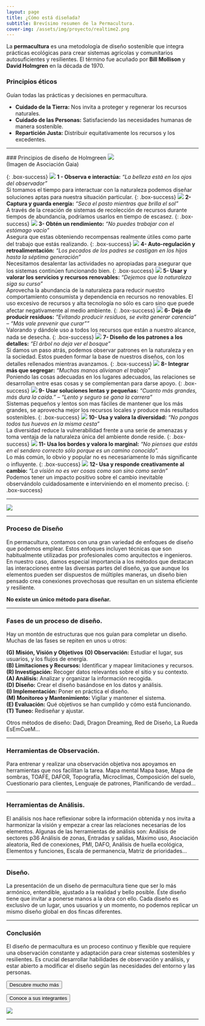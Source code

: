 ```yaml
---
layout: page
title: ¿Cómo está diseñada?
subtitle: Brevísimo resumen de la Permacultura.
cover-img: /assets/img/proyecto/realtime2.png
---
```



La **permacultura** es una metodología de diseño sostenible que integra prácticas ecológicas para crear sistemas agrícolas y comunitarios autosuficientes y resilientes. El término fue acuñado por **Bill Mollison** y **David Holmgren** en la década de 1970.

### Principios éticos
Guían todas las prácticas y decisiones en permacultura.
 - **Cuidado de la Tierra:** Nos invita a proteger y regenerar los recursos naturales. 
 - **Cuidado de las Personas:** Satisfaciendo las necesidades humanas de manera sostenible.
 - **Repartición Justa:** Distribuir equitativamente los recursos y los excedentes.

<hr>
### Principios de diseño de Holmgreen

<img class=img1 src="../assets/img/proyecto/principios.jpg"/>
<br>
(Imagen de Asociación Gaia)


{: .box-success}
<img class='principle circularimagen'  src="../assets/img/principios/es_principle_1.png"/> **1 - Observa e interactúa:**
*“La belleza está en los ojos del observador”*  
Si tomamos el tiempo para interactuar con la naturaleza podemos diseñar soluciones aptas para nuestra situación particular.
{: .box-success}
<img class='principle circularimagen' src="../assets/img/principios/es_principle_2.png"/> **2- Captura y guarda energía:**
*“Seca el pasto mientras que brilla el sol”*  
A través de la creación de sistemas de recolección de recursos durante tiempos de abundancia, podríamos usarlos en tiempo de escasez.
{: .box-success}
<img class='principle circularimagen' src="../assets/img/principios/es_principle_3.png"/> **3- Obtén un rendimiento:**
*“No puedes trabajar con el estómago vacío”*  
Asegura que estas obteniendo recompensas realmente útiles como parte del trabajo que estás realizando.
{: .box-success}
<img class='principle circularimagen' src="../assets/img/principios/es_principle_4.png"/> **4- Auto-regulación y retroalimentación:**
*“Los pecados de los padres se castigan en los hijos hasta la séptima generación”*  
Necesitamos desalentar las actividades no apropiadas para asegurar que los sistemas continúen funcionando bien.
{: .box-success}
<img class='principle circularimagen' src="../assets/img/principios/es_principle_5.png"/> **5- Usar y valorar los servicios y recursos renovables:**
*“Dejemos que la naturaleza siga su curso”*  
Aprovecha la abundancia de la naturaleza para reducir nuestro comportamiento consumista y dependencia en recursos no renovables. El uso excesivo de recursos y alta tecnología no sólo es caro sino que puede afectar negativamente al medio ambiente.
{: .box-success}
<img class='principle circularimagen' src="../assets/img/principios/es_principle_6.png"/> **6- Deja de producir residuos:**
*“Evitando producir residuos, se evita generar carencia” – “Más vale prevenir que curar””*  
Valorando y dándole uso a todos los recursos que están a nuestro alcance, nada se desecha.
{: .box-success}
<img class='principle circularimagen' src="../assets/img/principios/es_principle_7.png"/> **7- Diseño de los patrones a los detalles:**
*“El árbol no deja ver el bosque”*  
Si damos un paso atrás, podemos observar patrones en la naturaleza y en la sociedad. Estos pueden formar la base de nuestros diseños, con los detalles rellenados mientras avanzamos.
{: .box-success}
<img class='principle circularimagen' src="../assets/img/principios/es_principle_8.png"/> **8- Integrar más que segregar:**
*“Muchas manos alivianan el trabajo”*  
Poniendo las cosas adecuadas en los lugares adecuados, las relaciones se desarrollan entre esas cosas y se complementan para darse apoyo.
{: .box-success}
<img class='principle circularimagen' src="../assets/img/principios/es_principle_9.png"/> **9- Usar soluciones lentas y pequeñas:**
*“Cuanto más grandes, más dura la caída.” – “Lento y seguro se gana la carrera”*  
Sistemas pequeños y lentos son mas fáciles de mantener que los más grandes, se aprovecha mejor los recursos locales y produce más resultados sostenibles.
{: .box-success}
<img class='principle circularimagen' src="../assets/img/principios/es_principle_10.png"/> **10- Usa y valora la diversidad:**
*“No pongas todos tus huevos en la misma cesta”*  
La diversidad reduce la vulnerabilidad frente a una serie de amenazas y toma ventaja de la naturaleza única del ambiente donde reside.
{: .box-success}
<img class='principle circularimagen' src="../assets/img/principios/es_principle_11.png"/> **11- Usa los bordes y valora lo marginal:**
*“No pienses que estás en el sendero correcto sólo porque es un camino conocido”.*  
Lo más común, lo obvio y popular no es necesariamente lo más significante o influyente.
{: .box-success}
<img class='principle circularimagen' src="../assets/img/principios/es_principle_12.png"/> **12- Usa y responde creativamente al cambio:**
*“La visión no es ver cosas como son sino como serán”*  
Podemos tener un impacto positivo sobre el cambio inevitable observándolo cuidadosamente e interviniendo en el momento preciso.
{: .box-success}
<hr>

<img class=img1 src="../assets/img/proyecto/nuevas/puertagallinero.jpg"/>
<br>

<hr>

### Proceso de Diseño   
En permacultura, contamos con una gran variedad de enfoques de diseño que podemos emplear. Estos enfoques incluyen técnicas que son habitualmente utilizadas por profesionales como arquitectos e ingenieros. En nuestro caso, damos especial importancia a los métodos que destacan las interacciones entre las diversas partes del diseño, ya que aunque los elementos pueden ser dispuestos de múltiples maneras, un diseño bien pensado crea conexiones provechosas que resultan en un sistema eficiente y resiliente.

**No existe un único método para diseñar.**

<hr>

### Fases de un proceso de diseño.  
Hay un montón de estructuras que nos guían para completar un diseño. Muchas de las fases se repiten en unos u otros:

**(G) Misión, Visión y Objetivos**
**(O) Observación:** Estudiar el lugar, sus usuarios, y los flujos de energía.  
**(B) Limitaciones y Recursos:** Identificar y mapear limitaciones y recursos.  
**(R) Investigación:** Recoger datos relevantes sobre el sitio y su contexto.  
**(A) Análisis:** Analizar y organizar la información recogida.  
**(D) Diseño:** Crear el diseño basándose en los datos y análisis.  
**(I) Implementación:** Poner en práctica el diseño.  
**(M) Monitoreo y Mantenimiento:** Vigilar y mantener el sistema.    
**(E) Evaluación:** Qué objetivos se han cumplido y cómo está funcionando.  
**(T) Tuneo:** Rediseñar y ajustar.

Otros métodos de diseño: Dadi, Dragon Dreaming, Red de Diseño, La Rueda EsEmCueM...
<hr>

### Herramientas de Observación.  
Para entrenar y realizar una observación objetiva nos apoyamos en herramientas que nos facilitan la tarea. Mapa mental Mapa base, Mapa de sombras, TOAFE, DAFOR, Topografía, Microclimas, Composición del suelo, Cuestionario para clientes, Lenguaje de patrones, Planificando de verdad...  
<hr>

### Herramientas de Análisis.
El análisis nos hace reflexionar sobre la información obtenida y nos invita a harmonizar la visión y empezar a crear las relaciones necesarias de los elementos.
Algunas de las herramientas de análisis son: Análisis de sectores p36
Análisis de zonas, Entradas y salidas, Máximo uso, Asociación aleatoria, Red de conexiones, PMI, DAFO, Análisis de huella ecológica, Elementos y funciones, Escala de permanencia, Matriz de prioridades...
<hr>

### Diseño.  
La presentación de un diseño de permacultura tiene que ser lo más armónico, entendible, ajustado a la realidad y bello posible. Éste diseño tiene que invitar a ponerse manos a la obra con ello. Cada diseño es exclusivo de un lugar, unos usuarios y un momento, no podemos replicar un mismo diseño global en dos fincas diferentes. 
<hr>

### Conclusión
El diseño de permacultura es un proceso continuo y flexible que requiere una observación constante y adaptación para crear sistemas sostenibles y resilientes. Es crucial desarrollar habilidades de observación y análisis, y estar abierto a modificar el diseño según las necesidades del entorno y las personas.  

<a href="{{ '/proyecto ' | absolute_url  }}" ><button class="letralogo">Descubre mucho más</button>   </a>

<a href="{{ '/nosotras ' | absolute_url  }}" ><button class="letralogo">Conoce a sus integrantes</button>   </a>


<img class=img1 src="../assets/img/proyecto/nuevas/aromaticas2.jpg"/>
<br>

<hr>














